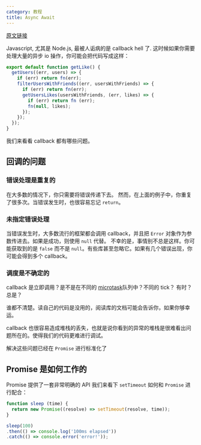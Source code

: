 ```yaml
---
category: 教程
title: Async Await
---
```


[原文链接](https://zeit.co/blog/async-and-await#how-promise-works)

Javascript, 尤其是 Node.js, 最被人诟病的是 callback hell 了. 这时候如果你需要处理大量的异步 io 操作，你可能会把代码写成这样：

```javascript
export default function getLike() {
  getUsers((err, users) => {
    if (err) return fn(err);
    filterUsersWithFriends((err, usersWithFriends) => {
      if (err) return fn(err);
      getUsersLikes(usersWithFriends, (err, likes) => {
        if (err) return fn (err);
        fn(null, likes);
      });
    });
  });
}
```

我们来看看 callback 都有哪些问题。

## 回调的问题

### 错误处理是重复的

在大多数的情况下，你只需要将错误传递下去。
然而，在上面的例子中，你重复了很多次。当错误发生时，也很容易忘记 `return`。

### 未指定错误处理

当错误发生时，大多数流行的框架都会调用 callback，并且把 `Error` 对象作为参数传进去。如果是成功，则使用 `null` 代替。
不幸的是，事情别不总是这样。你可能获取到的是 `false` 而不是 `null`。有些库甚至忽略它。如果有几个错误出现，你可能会得到多个 callback。

### 调度是不确定的

callback 是立即调用？是不是在不同的 [microtask](https://jakearchibald.com/2015/tasks-microtasks-queues-and-schedules/)队列中？不同的 tick？ 有时？ 总是？

谁都不清楚。读自己的代码是没用的，阅读库的文档可能会告诉你，如果你够幸运。

callback 也很容易造成堆栈的丢失，也就是说你看到的异常的堆栈是很难看出问题所在的。使得我们的代码更难进行调试。


解决这些问题已经在 `Promise` 进行标准化了

## Promise 是如何工作的

Promise 提供了一套非常明确的 API
我们来看下  `setTimeout` 如何和 `Promise` 进行配合：

```javascript
function sleep (time) {
  return new Promise((resolve) => setTimeout(resolve, time));
}

sleep(100)
.then(() => console.log('100ms elapsed'))
.catch(() => console.error('error!'));
```




